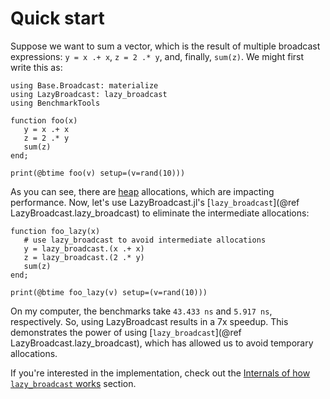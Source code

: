 # Quick start

Suppose we want to sum a vector, which is the result of multiple broadcast
expressions: `y = x .+ x`, `z = 2 .* y`, and, finally, `sum(z)`. We might first
write this as:

```@example quick
using Base.Broadcast: materialize
using LazyBroadcast: lazy_broadcast
using BenchmarkTools

function foo(x)
   y = x .+ x
   z = 2 .* y
   sum(z)
end;

print(@btime foo(v) setup=(v=rand(10)))
```

As you can see, there are [heap](https://en.wikipedia.org/wiki/Heap_
(data_structure)) allocations, which are impacting performance. Now, let's use
LazyBroadcast.jl's [`lazy_broadcast`](@ref LazyBroadcast.lazy_broadcast) to
eliminate the intermediate allocations:

```@example quick
function foo_lazy(x)
   # use lazy_broadcast to avoid intermediate allocations
   y = lazy_broadcast.(x .+ x)
   z = lazy_broadcast.(2 .* y)
   sum(z)
end;

print(@btime foo_lazy(v) setup=(v=rand(10)))
```

On my computer, the benchmarks take `43.433 ns` and `5.917 ns`, respectively.
So, using LazyBroadcast results in a 7x speedup. This demonstrates the power of
using [`lazy_broadcast`](@ref LazyBroadcast.lazy_broadcast), which has allowed
us to avoid temporary allocations.

If you're interested in the implementation, check out the
[Internals of how `lazy_broadcast` works](@ref) section.
